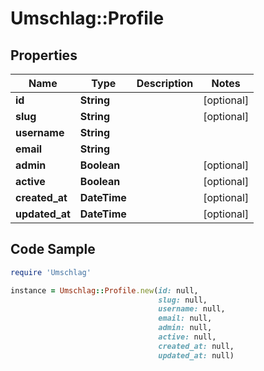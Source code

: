 # Umschlag::Profile

## Properties

Name | Type | Description | Notes
------------ | ------------- | ------------- | -------------
**id** | **String** |  | [optional] 
**slug** | **String** |  | [optional] 
**username** | **String** |  | 
**email** | **String** |  | 
**admin** | **Boolean** |  | [optional] 
**active** | **Boolean** |  | [optional] 
**created_at** | **DateTime** |  | [optional] 
**updated_at** | **DateTime** |  | [optional] 

## Code Sample

```ruby
require 'Umschlag'

instance = Umschlag::Profile.new(id: null,
                                 slug: null,
                                 username: null,
                                 email: null,
                                 admin: null,
                                 active: null,
                                 created_at: null,
                                 updated_at: null)
```


